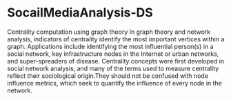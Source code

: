 # SocailMediaAnalysis-DS
Centrality computation using graph theory
In graph theory and network analysis, indicators of centrality identify the most important vertices within a graph. 
Applications include identifying the most influential person(s) in a social network, key infrastructure nodes in the Internet or urban networks, and super-spreaders of disease. Centrality concepts were first developed in social network analysis, and many of the terms used to measure centrality reflect their sociological origin.They should not be confused with node influence metrics, which seek to quantify the influence of every node in the network.
